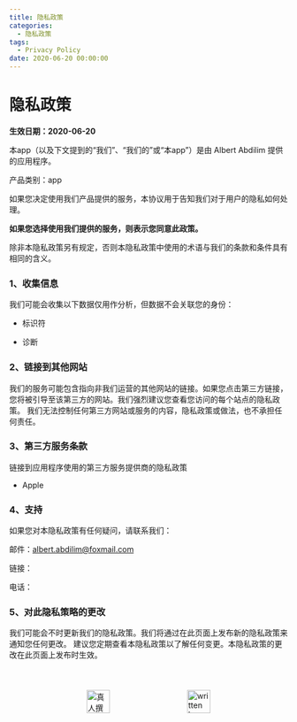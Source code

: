 ```yaml
---
title: 隐私政策
categories:
  - 隐私政策
tags:
  - Privacy Policy
date: 2020-06-20 00:00:00
---
```


# 隐私政策

**生效日期：2020-06-20**

本app（以及下文提到的“我们”、“我们的”或“本app”）是由 Albert Abdilim 提供的应用程序。

产品类别：app

如果您决定使用我们产品提供的服务，本协议用于告知我们对于用户的隐私如何处理。

**如果您选择使用我们提供的服务，则表示您同意此政策。**

除非本隐私政策另有规定，否则本隐私政策中使用的术语与我们的条款和条件具有相同的含义。

### 1、收集信息

我们可能会收集以下数据仅用作分析，但数据不会关联您的身份：

- 标识符

- 诊断

### 2、链接到其他网站

我们的服务可能包含指向非我们运营的其他网站的链接。如果您点击第三方链接，您将被引导至该第三方的网站。我们强烈建议您查看您访问的每个站点的隐私政策。 我们无法控制任何第三方网站或服务的内容，隐私政策或做法，也不承担任何责任。

### 3、第三方服务条款

链接到应用程序使用的第三方服务提供商的隐私政策

- Apple

### 4、支持

如果您对本隐私政策有任何疑问，请联系我们：

邮件：[albert.abdilim@foxmail.com](mailto:albert.abdilim@foxmail.com)

链接：

电话：

### 5、对此隐私策略的更改

我们可能会不时更新我们的隐私政策。我们将通过在此页面上发布新的隐私政策来通知您任何更改。 建议您定期查看本隐私政策以了解任何变更。本隐私政策的更改在此页面上发布时生效。

<div style="display: flex;align-items: center;justify-content: space-evenly;padding-top: 40px;">
  <img src="https://mirror.ghproxy.com/https://raw.githubusercontent.com/L1cardo/l1cardo.github.io/blog/themes/butterfly/source/img/notbyai_cn.png" alt="真人撰写" style="height: 42px;">
  <img src="https://mirror.ghproxy.com/https://raw.githubusercontent.com/L1cardo/l1cardo.github.io/blog/themes/butterfly/source/img/notbyai_en.png" alt="written by human" style="height: 42px;">
</div>
